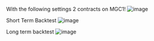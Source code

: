 With the following settings
2 contracts on MGC1!
![image](https://github.com/user-attachments/assets/a5276aca-5035-400b-8f11-b30eb7f9d4bb)



Short Term Backtest
![image](https://github.com/user-attachments/assets/1e6c2067-4c9d-47d6-a024-9dc2e3f244b1)


Long term backtest
![image](https://github.com/user-attachments/assets/6bfb6cac-23f0-47e5-b3f8-b19b06917a2b)
